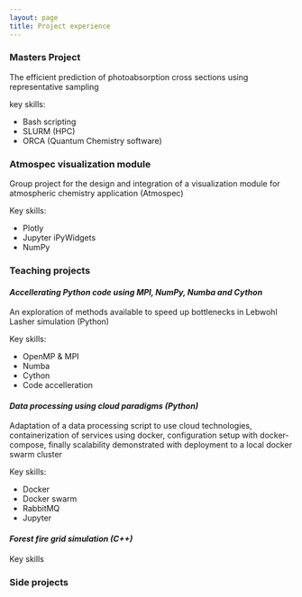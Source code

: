 ```yaml
---
layout: page
title: Project experience 
---
```


### Masters Project
The efficient prediction of photoabsorption cross sections using representative sampling 

key skills:
- Bash scripting
- SLURM (HPC)
- ORCA (Quantum Chemistry software)

### Atmospec visualization module 
Group project for the design and integration of a visualization module for atmospheric chemistry application (Atmospec)

Key skills:
* Plotly
* Jupyter iPyWidgets
* NumPy

### Teaching projects 
#### *Accellerating Python code using MPI, NumPy, Numba and Cython* 

An exploration of methods available to speed up bottlenecks in Lebwohl Lasher simulation (Python)

Key skills:
* OpenMP & MPI
* Numba 
* Cython 
* Code accelleration

#### *Data processing using cloud paradigms (Python)*

Adaptation of a data processing script to use cloud technologies, containerization of services using docker, configuration setup with docker-compose, finally scalability demonstrated with deployment to a local docker swarm cluster

Key skills:
* Docker
* Docker swarm
* RabbitMQ
* Jupyter 

#### *Forest fire grid simulation (C++)*



Key skills

### Side projects 